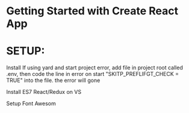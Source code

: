 # Getting Started with Create React App
# SETUP:
Install
If using yard and start project error, add file in project root called .env, then code the line in error on start "SKITP_PREFLIFGT_CHECK = TRUE" into the file. the error will gone

Install ES7 React/Redux on VS

Setup Font Awesom
<link href="https://fonts.googleapis.com/css2?family=PT+Sans:wght@700&display=swap" rel="stylesheet">

 